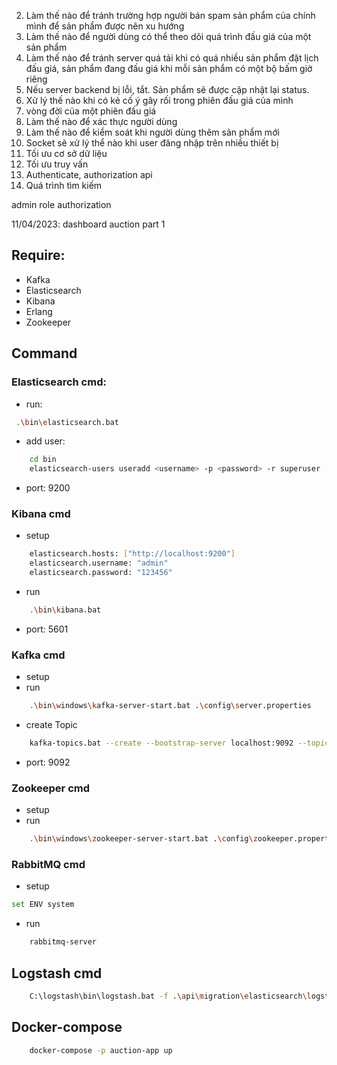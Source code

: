2. Làm thế nào để tránh trường hợp người bán spam sản phẩm của chính mình để sản phẩm được nên xu hướng
3. Làm thế nào để người dùng có thể theo dõi quá trình đấu giá của một sản phẩm
4. Làm thế nào để tránh server quá tải khi có quá nhiều sản phẩm đặt lịch đấu giá, sản phẩm đang đấu giá khi mỗi sản phẩm có một bộ bấm giờ riêng
5. Nếu server backend bị lỗi, tắt. Sản phẩm sẽ được cập nhật lại status.
6. Xử lý thế nào khi có kẻ cố ý gây rối trong phiên đấu giá của mình
7. vòng đời của một phiên đấu giá
8. Làm thế nào để xác thực người dùng
9. Làm thế nào để kiểm soát khi người dùng thêm sản phẩm mới
10. Socket sẽ xử lý thể nào khi user đăng nhập trên nhiều thiết bị
11. Tối ưu cơ sở dữ liệu
12. Tối ưu truy vấn
13. Authenticate, authorization api
14. Quá trình tìm kiếm

admin role authorization

11/04/2023: dashboard auction part 1

## Require: 
- Kafka
- Elasticsearch
- Kibana
- Erlang
- Zookeeper

## Command

### Elasticsearch cmd:

- run:

```bash
 .\bin\elasticsearch.bat
```

- add user:

```bash
    cd bin
    elasticsearch-users useradd <username> -p <password> -r superuser
```
- port: 9200
### Kibana cmd
- setup
```bash
    elasticsearch.hosts: ["http://localhost:9200"]
    elasticsearch.username: "admin"
    elasticsearch.password: "123456"
```
- run
```bash
    .\bin\kibana.bat
```
- port: 5601

### Kafka cmd
- setup
- run
```bash
    .\bin\windows\kafka-server-start.bat .\config\server.properties

```
- create Topic
```bash
    kafka-topics.bat --create --bootstrap-server localhost:9092 --topic test
```
- port: 9092
### Zookeeper cmd
- setup
- run
```bash
    .\bin\windows\zookeeper-server-start.bat .\config\zookeeper.properties

```
### RabbitMQ cmd
- setup
```bash
set ENV system
```
- run
```bash
    rabbitmq-server 
```
## Logstash cmd
```bash
    C:\logstash\bin\logstash.bat -f .\api\migration\elasticsearch\logstash.conf
```
## Docker-compose 
```bash
    docker-compose -p auction-app up
```
    